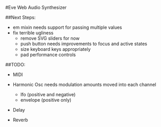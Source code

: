 #Eve Web Audio Synthesizer

##Next Steps:
* em mixin needs support for passing multiple values
* fix terrible ugliness
  * remove SVG sliders for now
  * push button needs improvements to focus and active states
  * size keyboard keys appropriately
  * pad performance controls

##TODO:
* MIDI

* Harmonic Osc needs modulation amounts moved into each channel
  * lfo (positive and negative)
  * envelope (positive only)

* Delay

* Reverb
